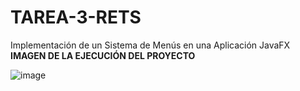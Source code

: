 # TAREA-3-RETS
Implementación de un Sistema de Menús en una Aplicación JavaFX
**IMAGEN DE LA EJECUCIÓN DEL PROYECTO**

![image](https://github.com/ToalaSanRi/TAREA-3-RETS/assets/169106800/6af219db-b39a-492d-8312-b4fe35ea6dae)
